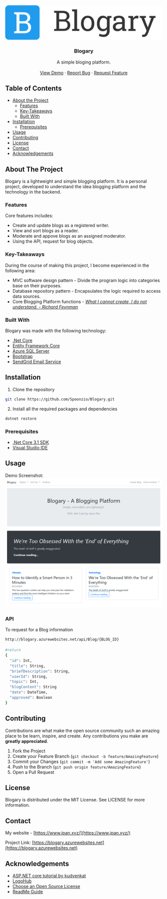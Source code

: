 <!-- PROJECT LOGO -->
<br />
<p align="center">
  <a href="https://github.com/Spoonzio/Blogary">
    <img src="wwwroot/image/logo.png" alt="Logo">
  </a>

  <h3 align="center">Blogary</h3>

  <p align="center">
    A simple bloging platform.
    <br />
    <br />
    <a href="https://blogary.azurewebsites.net/">View Demo</a>
    ·
    <a href="https://github.com/Spoonzio/Blogary/issues">Report Bug</a>
    ·
    <a href="https://github.com/Spoonzio/Blogary/issues">Request Feature</a>
  </p>
</p>

<!-- TABLE OF CONTENTS -->
## Table of Contents

* [About the Project](#about-the-project)
  * [Features](#Features)
  * [Key-Takeaways](#Key-Takeaways)   
  * [Built With](#built-with)
* [Installation](#Installation)
  * [Prerequisites](#prerequisites)
* [Usage](#usage)
* [Contributing](#contributing)
* [License](#license)
* [Contact](#contact)
* [Acknowledgements](#acknowledgements)

<!-- ABOUT THE PROJECT -->
## About The Project

Blogary is a lightweight and simple blogging platform. It is a personal project, developed to understand the idea blogging platform and the technology in the backend.

### Features
Core features includes:
* Create and update blogs as a registered writer.
* View and sort blogs as a reader.
* Moderate and appove blogs as an assigned moderator.
* Using the API, request for blog objects.

### Key-Takeaways
During the course of making this project, I become experienced in the following area:
* MVC software design pattern - Divide the program logic into categories base on their purposes. 
* Database repository pattern - Encapsulates the logic required to access data sources.
* Core Blogging Platform functions - _[What I cannot create, I do not understand. - Richard Feynman](https://en.wikipedia.org/wiki/Richard_Feynman)_ 

### Built With
Blogary was made with the following technology:
* [.Net Core](https://docs.microsoft.com/en-us/dotnet/core/)
* [Entity Framework Core](https://docs.microsoft.com/en-us/ef/core/)
* [Azure SQL Server](https://azure.microsoft.com/en-us/services/sql-database/)
* [Bootstrap](https://getbootstrap.com/)
* [SendGrid Email Service](https://sendgrid.com/docs/)


<!-- Installation -->
## Installation

1. Clone the repository
```sh
git clone https://github.com/Spoonzio/Blogary.git
```

2. Install all the required packages and dependencies 
```sh
dotnet restore 
```

### Prerequisites
* [.Net Core 3.1 SDK](https://dotnet.microsoft.com/download)
* [Visual Studio IDE](https://visualstudio.microsoft.com/vs/)



<!-- USAGE EXAMPLES -->
## Usage

Demo Screenshot: 
![alt text][screenshot1]


### API
To request for a Blog information
```sh
http://blogary.azurewebsites.net/api/Blog/{BLOG_ID}

#return
{
  "id": Int,
  "title": String,
  "briefDescription": String,
  "userId": String,
  "topic": Int,
  "blogContent": String
  "date": DateTime,
  "approved": Boolean
}
```

<!-- CONTRIBUTING -->
## Contributing
Contributions are what make the open source community such an amazing place to be learn, inspire, and create. Any contributions you make are **greatly appreciated**.

1. Fork the Project
2. Create your Feature Branch (`git checkout -b feature/AmazingFeature`)
3. Commit your Changes (`git commit -m 'Add some AmazingFeature'`)
4. Push to the Branch (`git push origin feature/AmazingFeature`)
5. Open a Pull Request


<!-- License -->
## License
Blogary is distributed under the MIT License. See LICENSE for more information.


<!-- CONTACT -->
## Contact
My website - [https://www.jpan.xyz/](https://www.jpan.xyz/)

Project Link: [https://blogary.azurewebsites.net](https://blogary.azurewebsites.net)

<!-- ACKNOWLEDGEMENTS -->
## Acknowledgements
* [ASP.NET core tutorial by kudvenkat](https://www.youtube.com/playlist?list=PL6n9fhu94yhVkdrusLaQsfERmL_Jh4XmU)
* [LogoHub](https://logohub.io/)
* [Choose an Open Source License](https://choosealicense.com)
* [ReadMe Guide](https://github.com/othneildrew/Best-README-Template)

[screenshot1]: https://raw.githubusercontent.com/Spoonzio/Blogary/master/Images/landing.png "Blogary screenshot 1"
